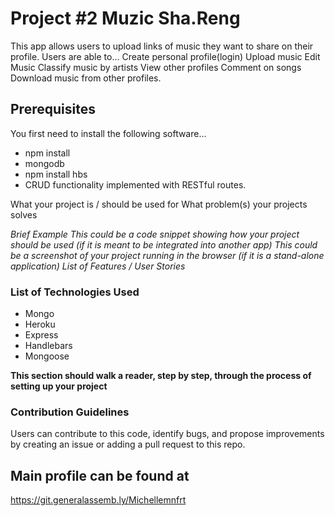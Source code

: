 # Project #2 Muzic Sha.Reng
This app allows users to upload links of music they want to share on their profile. 
Users are able to...
Create personal profile(login)
Upload music
Edit Music
Classify music by artists
View other profiles
Comment on songs
Download music from other profiles. 

## Prerequisites

You first need to install the following software...

- npm install
- mongodb
- npm install hbs
- CRUD functionality implemented with RESTful routes.


What your project is / should be used for
What problem(s) your projects solves

_Brief Example
This could be a code snippet showing how your project should be used (if it is meant to be integrated into another app)
This could be a screenshot of your project running in the browser (if it is a stand-alone application)
List of Features / User Stories_


### List of Technologies Used
- Mongo
- Heroku
- Express 
- Handlebars 
- Mongoose


**This section should walk a reader, step by step, through the process of setting up your project**

### Contribution Guidelines

Users can contribute to this code, identify bugs, and propose improvements by creating an issue or adding a pull request to this repo.

## Main profile can be found at

https://git.generalassemb.ly/Michellemnfrt

